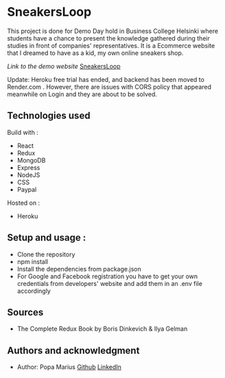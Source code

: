 # SneakersLoop

This project is done for Demo Day hold in Business College Helsinki where students have a chance to present the knowledge gathered during their studies in front of companies' representatives. It is a Ecommerce website that I dreamed to have as a kid, my own online sneakers shop.

*Link to the demo website*
[SneakersLoop](https://sneakersloop.herokuapp.com/)

Update: Heroku free trial has ended, and backend has been moved to Render.com . However, there are issues with CORS policy that appeared meanwhile on Login and they are about to be solved. 

## Technologies used

Build with : 

- React
- Redux
- MongoDB
- Express
- NodeJS
- CSS
- Paypal

Hosted on :
- Heroku

## Setup and usage : 
- Clone the repository
- npm install
- Install the dependencies from package.json
- For Google and Facebook registration you have to get your own credentials from developers' website and add them in an .env file accordingly 

## Sources

- The Complete Redux Book by Boris Dinkevich & Ilya Gelman

## Authors and acknowledgment

- Author: Popa Marius [Github](https://github.com/izaacyo) [LinkedIn](https://www.linkedin.com/in/popamariuspetrut/)
